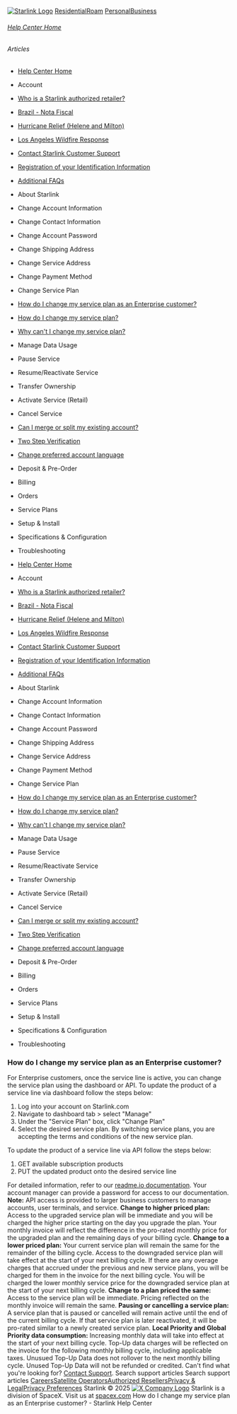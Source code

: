 [![Starlink Logo](https://www.starlink.com/_next/image?url=%2Fassets%2Fimages%2Flogo%2Flogo_white.png&w=3840&q=75)](https://www.starlink.com/support/article/<https:/www.starlink.com/>)
[Residential](https://www.starlink.com/support/article/<https:/www.starlink.com/residential>)[Roam](https://www.starlink.com/support/article/<https:/www.starlink.com/roam>)
[Personal](https://www.starlink.com/support/article/<https:/www.starlink.com/>)[Business](https://www.starlink.com/support/article/<https:/www.starlink.com/business>)
###### [Help Center Home](https://www.starlink.com/support/article/</support>)
###### Articles
  * [Help Center Home](https://www.starlink.com/support/article/</support>)
  * Account
  * [Who is a Starlink authorized retailer? ](https://www.starlink.com/support/article/</support/article/8a90222d-7c32-edd7-51f6-f696ece07105>)
  * [Brazil - Nota Fiscal](https://www.starlink.com/support/article/</support/article/0510d2b9-df68-9c24-f749-1e528ae6ca0e>)
  * [Hurricane Relief (Helene and Milton)](https://www.starlink.com/support/article/</support/article/58126733-e4d2-db62-b919-9da261a4e096>)
  * [Los Angeles Wildfire Response](https://www.starlink.com/support/article/</support/article/6b54f490-bbb4-04ee-4ee7-3750d3d831fc>)
  * [Contact Starlink Customer Support](https://www.starlink.com/support/article/</support/article/bdb63773-e93b-74e8-8e12-2da2fb6d534e>)
  * [Registration of your Identification Information](https://www.starlink.com/support/article/</support/article/6189953a-dd63-a4dc-611c-ee799fdff348>)
  * [Additional FAQs](https://www.starlink.com/support/article/</support/article/1668200d-1ce5-196c-d4bb-a39be9b27dbc>)
  * About Starlink
  * Change Account Information
  * Change Contact Information
  * Change Account Password
  * Change Shipping Address
  * Change Service Address
  * Change Payment Method
  * Change Service Plan
  * [How do I change my service plan as an Enterprise customer?](https://www.starlink.com/support/article/</support/article/1982f8ee-fb1e-97cb-973d-3d642c74e705>)
  * [How do I change my service plan?](https://www.starlink.com/support/article/</support/article/903869c7-4eff-bf52-76c8-2af222799734>)
  * [Why can't I change my service plan?](https://www.starlink.com/support/article/</support/article/8cbb7178-d878-a286-e11c-dd513bb86181>)
  * Manage Data Usage
  * Pause Service
  * Resume/Reactivate Service
  * Transfer Ownership
  * Activate Service (Retail)
  * Cancel Service
  * [Can I merge or split my existing account?](https://www.starlink.com/support/article/</support/article/e891eb60-e062-1716-d618-ac90f2137e0e>)
  * [Two Step Verification](https://www.starlink.com/support/article/</support/article/52aff4ed-3167-ec24-d54c-249563df8f5e>)
  * [Change preferred account language](https://www.starlink.com/support/article/</support/article/dbc3378e-dca5-349a-b1dd-f15c6cac4cde>)
  * Deposit & Pre-Order
  * Billing
  * Orders
  * Service Plans
  * Setup & Install
  * Specifications & Configuration
  * Troubleshooting


  * [Help Center Home](https://www.starlink.com/support/article/</support>)
  * Account
  * [Who is a Starlink authorized retailer? ](https://www.starlink.com/support/article/</support/article/8a90222d-7c32-edd7-51f6-f696ece07105>)
  * [Brazil - Nota Fiscal](https://www.starlink.com/support/article/</support/article/0510d2b9-df68-9c24-f749-1e528ae6ca0e>)
  * [Hurricane Relief (Helene and Milton)](https://www.starlink.com/support/article/</support/article/58126733-e4d2-db62-b919-9da261a4e096>)
  * [Los Angeles Wildfire Response](https://www.starlink.com/support/article/</support/article/6b54f490-bbb4-04ee-4ee7-3750d3d831fc>)
  * [Contact Starlink Customer Support](https://www.starlink.com/support/article/</support/article/bdb63773-e93b-74e8-8e12-2da2fb6d534e>)
  * [Registration of your Identification Information](https://www.starlink.com/support/article/</support/article/6189953a-dd63-a4dc-611c-ee799fdff348>)
  * [Additional FAQs](https://www.starlink.com/support/article/</support/article/1668200d-1ce5-196c-d4bb-a39be9b27dbc>)
  * About Starlink
  * Change Account Information
  * Change Contact Information
  * Change Account Password
  * Change Shipping Address
  * Change Service Address
  * Change Payment Method
  * Change Service Plan
  * [How do I change my service plan as an Enterprise customer?](https://www.starlink.com/support/article/</support/article/1982f8ee-fb1e-97cb-973d-3d642c74e705>)
  * [How do I change my service plan?](https://www.starlink.com/support/article/</support/article/903869c7-4eff-bf52-76c8-2af222799734>)
  * [Why can't I change my service plan?](https://www.starlink.com/support/article/</support/article/8cbb7178-d878-a286-e11c-dd513bb86181>)
  * Manage Data Usage
  * Pause Service
  * Resume/Reactivate Service
  * Transfer Ownership
  * Activate Service (Retail)
  * Cancel Service
  * [Can I merge or split my existing account?](https://www.starlink.com/support/article/</support/article/e891eb60-e062-1716-d618-ac90f2137e0e>)
  * [Two Step Verification](https://www.starlink.com/support/article/</support/article/52aff4ed-3167-ec24-d54c-249563df8f5e>)
  * [Change preferred account language](https://www.starlink.com/support/article/</support/article/dbc3378e-dca5-349a-b1dd-f15c6cac4cde>)
  * Deposit & Pre-Order
  * Billing
  * Orders
  * Service Plans
  * Setup & Install
  * Specifications & Configuration
  * Troubleshooting


### How do I change my service plan as an Enterprise customer?
For Enterprise customers, once the service line is active, you can change the service plan using the dashboard or API.
To update the product of a service line via dashboard follow the steps below:
  1. Log into your account on Starlink.com
  2. Navigate to dashboard tab > select "Manage"
  3. Under the "Service Plan" box, click "Change Plan"
  4. Select the desired service plan. By switching service plans, you are accepting the terms and conditions of the new service plan.


To update the product of a service line via API follow the steps below:
  1. GET available subscription products
  2. PUT the updated product onto the desired service line


For detailed information, refer to our [readme.io documentation](https://www.starlink.com/support/article/<https:/starlink.readme.io/password?redirect=/docs>). Your account manager can provide a password for access to our documentation.
**Note:** API access is provided to larger business customers to manage accounts, user terminals, and service.
**Change to higher priced plan:** Access to the upgraded service plan will be immediate and you will be charged the higher price starting on the day you upgrade the plan. Your monthly invoice will reflect the difference in the pro-rated monthly price for the upgraded plan and the remaining days of your billing cycle. 
**Change to a lower priced plan:** Your current service plan will remain the same for the remainder of the billing cycle. Access to the downgraded service plan will take effect at the start of your next billing cycle. If there are any overage charges that accrued under the previous and new service plans, you will be charged for them in the invoice for the next billing cycle. You will be charged the lower monthly service price for the downgraded service plan at the start of your next billing cycle.
**Change to a plan priced the same:** Access to the service plan will be immediate. Pricing reflected on the monthly invoice will remain the same.
**Pausing or cancelling a service plan:** A service plan that is paused or cancelled will remain active until the end of the current billing cycle. If that service plan is later reactivated, it will be pro-rated similar to a newly created service plan. 
**Local Priority and Global Priority data consumption:** Increasing monthly data will take into effect at the start of your next billing cycle. Top-Up data charges will be reflected on the invoice for the following monthly billing cycle, including applicable taxes. Unusued Top-Up Data does not rollover to the next monthly billing cycle. Unused Top-Up Data will not be refunded or credited.
Can't find what you're looking for? [Contact Support](https://www.starlink.com/support/article/</support/tickets?sourceType=web_article_help_center&sourceValue=1982f8ee-fb1e-97cb-973d-3d642c74e705>).
Search support articles
Search support articles
[Careers](https://www.starlink.com/support/article/<https:/www.spacex.com/careers>)[Satellite Operators](https://www.starlink.com/support/article/<https:/starlink.com/satellite-operators>)[Authorized Resellers](https://www.starlink.com/support/article/<https:/starlink.com/resellers>)[Privacy & Legal](https://www.starlink.com/support/article/<https:/starlink.com/legal>)[Privacy Preferences](https://www.starlink.com/support/article/<>)
Starlink © 2025
[![X Company Logo](https://www.starlink.com/assets/images/icons/x-logo.svg)](https://www.starlink.com/support/article/<https:/twitter.com/Starlink>)
Starlink is a division of SpaceX. Visit us at [spacex.com](https://www.starlink.com/support/article/<https:/www.spacex.com/>)
How do I change my service plan as an Enterprise customer? - Starlink Help Center
